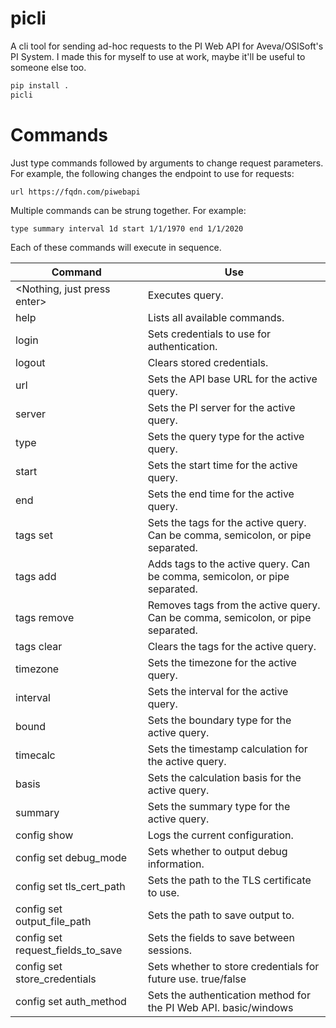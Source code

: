 # picli

A cli tool for sending ad-hoc requests to the PI Web API for Aveva/OSISoft's PI System. I made this for myself to use at work, maybe it'll be useful to someone else too.

```bash
pip install .
picli
```

# Commands

Just type commands followed by arguments to change request parameters. For example, the following changes the endpoint to use for requests:

```
url https://fqdn.com/piwebapi
```

Multiple commands can be strung together. For example:

```
type summary interval 1d start 1/1/1970 end 1/1/2020
```

Each of these commands will execute in sequence.

| Command | Use |
| ------- | --- |
| <Nothing, just press enter> | Executes query. |
| help | Lists all available commands. |
| login | Sets credentials to use for authentication. |
| logout | Clears stored credentials. |
| url | Sets the API base URL for the active query. |
| server | Sets the PI server for the active query. |
| type | Sets the query type for the active query. |
| start | Sets the start time for the active query. |
| end | Sets the end time for the active query. |
| tags set | Sets the tags for the active query. Can be comma, semicolon, or pipe separated. |
| tags add | Adds tags to the active query. Can be comma, semicolon, or pipe separated. |
| tags remove | Removes tags from the active query. Can be comma, semicolon, or pipe separated. |
| tags clear | Clears the tags for the active query. |
| timezone | Sets the timezone for the active query. |
| interval | Sets the interval for the active query. |
| bound | Sets the boundary type for the active query. |
| timecalc | Sets the timestamp calculation for the active query. |
| basis | Sets the calculation basis for the active query. |
| summary | Sets the summary type for the active query. |
| config show | Logs the current configuration. |
| config set debug_mode | Sets whether to output debug information. |
| config set tls_cert_path | Sets the path to the TLS certificate to use. |
| config set output_file_path | Sets the path to save output to. |
| config set request_fields_to_save | Sets the fields to save between sessions. |
| config set store_credentials | Sets whether to store credentials for future use. true/false |
| config set auth_method | Sets the authentication method for the PI Web API. basic/windows |